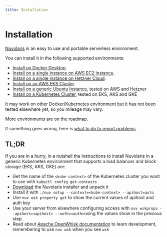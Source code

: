 ```yaml
---
title: Installation
---
```


# Installation

[Nuvolaris](https://www.nuvolaris.io) is an easy to use and portable serverless environment.

You can install it in the following supported environments:

- [Install on Docker Desktop](/documentation/install-docker-desktop).
- [Install on a single instance on AWS EC2 Instance](/documentation/install-aws-ec2).
- [Install on a single instance on Hetzner Cloud](/documentation/install-hetzner-cloud).
- [Install on an AWS EKS Cluster](/documentation/install-aws-eks).
- [Install on a generic Ubuntu Instance](/documentation/install-ubuntu), tested on AWS and Hetzner
- [Install on a Kubernetes Cluster](/documentation/install-kubernetes), tested on EKS, AKS and GKE

It may work on other Docker/Kubernetes environment but it has not been tested elsewhere yet, so you mileage may vary.

More environments are on the roadmap.

If something goes wrong, here is [what to do to report problems](/documentation/troubleshooting).

## TL;DR

If you are in a hurry, in a nutshell the instructions to install Nuvolaris in a generic Kubernetes environment that supports a load balancer and block storage (EKS, AKS, GKE) are:

- Get the name of the `<kube-context>` of the Kubernetes cluster you want to use with `kubectl config get-contexts`
- [Download](/download) the Nuvolaris installer and unpack it
- Install it with `./nuv setup --context=<kube-context> --apihost=auto`
- Use `nuv wsk property get` to show the current values of apihost and auth key
- Use your server from elsewhere configuring access with `nuv wskprops --apihost=<apihost> --auth=<auth>`using the values show in the previous step.
- Read about [Apache OpenWhisk documentation](https://openwhisk.apache.org/documentation.html) to learn development, remembering to use `nuv wsk` when you see `wsk`
